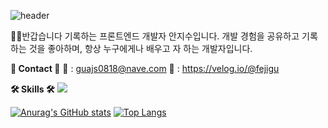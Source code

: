 ![header](https://capsule-render.vercel.app/api?type=waving&color=auto&height=300&section=header&text=welcome&fontSize=90)

🖐🏻반갑습니다
기록하는 프론트엔드 개발자 안지수입니다.
개발 경험을 공유하고 기록하는 것을 좋아하며,
항상 누구에게나 배우고 자 하는 개발자입니다.

**📍 Contact 📍**
📩 : guajs0818@nave.com
📗 : https://velog.io/@fejigu

**🛠 Skills 🛠**
<img src="https://img.shields.io/badge/React-#61DAFB?style=for-the-badge&logo=React&logoColor=blue">


[![Anurag's GitHub stats](https://github-readme-stats.vercel.app/api?username=anjigu)](https://github.com/anuraghazra/github-readme-stats)
[![Top Langs](https://github-readme-stats.vercel.app/api/top-langs/?username=anjigu&layout=compact)](https://github.com/anuraghazra/github-readme-stats)
